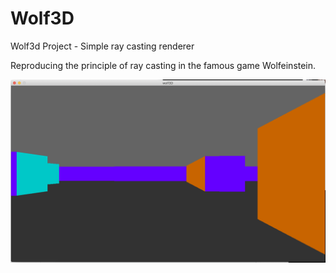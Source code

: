 # Wolf3D

Wolf3d Project - Simple ray casting renderer

Reproducing the principle of ray casting in the famous game Wolfeinstein.

![](images/Screenshot_maze.png)
